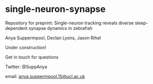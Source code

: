 # single-neuron-synapse
Repository for preprint: Single-neuron tracking reveals diverse sleep-dependent synapse dynamics in zebrafish 

Anya Suppermpool, Declan Lyons, Jason Rihel 

Under construction! 

Get in touch for questions

Twitter: @SuppAnya

email: anya.suppermpool.15@ucl.ac.uk
